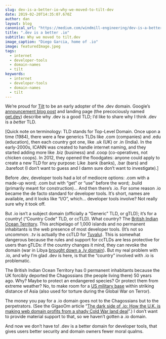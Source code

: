 ```yaml
---
slug: dev-is-a-better-io-why-we-moved-to-tilt-dev
date: 2019-02-20T14:35:07.670Z
author: dan
layout: blog
canonical_url: "https://medium.com/windmill-engineering/dev-is-a-better-io-why-we-moved-to-tilt-dev-9fc8321693d3"
title: ".dev is a better .io"
subtitle: Why we moved to tilt.dev
image_caption: "Diego Garcia, home of .io"
image: featuredImage.jpeg
tags:
  - internet
  - developer-tools
  - domain-names
  - tilt
keywords:
  - internet
  - developer-tools
  - domain-names
  - tilt
---
```


We’re proud for [Tilt](https://tilt.dev) to be an early adopter of the .dev domain. Google’s [announcement blog post](https://get.dev/) and landing page (the precociously named [get.dev](https://get.dev)) describe why .dev is a good TLD; I’d like to share why I think .dev is a *better* TLD.

[Quick note on terminology: TLD stands for Top-Level Domain. Once upon a time (1984), there were a few generics TLDs like .com (companies) and .edu (education), then each country got one, like .uk (UK) or .in (India). In the early-2000s, ICANN was created to handle internet naming, and they started adding more like .biz (business) and .coop (co-operatives, not chicken coops). In 2012, they opened the floodgates: anyone could apply to create a new TLD for any purpose: Like .bank (banks), .bar (bars) and .barefoot (I don’t want to guess and I damn sure don’t want to investigate).]

Before .dev, developer tools had a lot of mediocre options: .com with a made-up word; .com but with “get” or “use” before the word; .build (primarily meant for construction)… And then there’s .io. For some reason .io became the de facto standard for developer tools. It’s short, names are available, and it looks like “I/O”, which… developer tools involve? Not really sure why it took off.

But .io isn’t a subject domain (officially a “Generic” TLD, or gTLD); it’s for a country! (“Country Code” TLD, or ccTLD). What country? The [British Indian Ocean Territory](https://en.wikipedia.org/wiki/British_Indian_Ocean_Territory). This archipelago of 1,000 islands and no permanent inhabitants is the web presence of most developer tools. (It’s not so uncommon: .tv is actually the ccTLD for [Tuvalu](https://en.wikipedia.org/wiki/Tuvalu)). This is somewhat dangerous because the rules and support for ccTLDs are less protective for users than gTLDs: if the country changes it mind, they can revoke the domain (war in Libya [brought down a .ly domain](https://techcrunch.com/2011/04/04/letter-ly-abrupt-ly-loses-domain-name-as-a-result-of-the-war-in-libya/)). But my real problem with .io, and why I’m glad .dev is here, is that the “country” involved with .io is problematic.

The British Indian Ocean Territory has 0 permanent inhabitants because the UK forcibly deported the Chagossians (the people living there) 50 years ago. Why? Maybe to protect an endangered species? Or protect them from extreme weather? No, to make room for a [US military base](https://en.wikipedia.org/wiki/Naval_Support_Facility_Diego_Garcia) within striking distance of Asia (also used for torture during the Global War on Terror).

The money you pay for a .io domain goes not to the Chagossians but to the perpetrators. (See the GigaoOm article “[The dark side of .io: How the U.K. is making web domain profits from a shady Cold War land deal](https://gigaom.com/2014/06/30/the-dark-side-of-io-how-the-u-k-is-making-web-domain-profits-from-a-shady-cold-war-land-deal/)”.) I don’t want to provide material support to that, so we haven’t gotten a .io domain.

And now we don’t have to! .dev is a better domain for developer tools, that gives users better security and domain owners fewer moral qualms.

